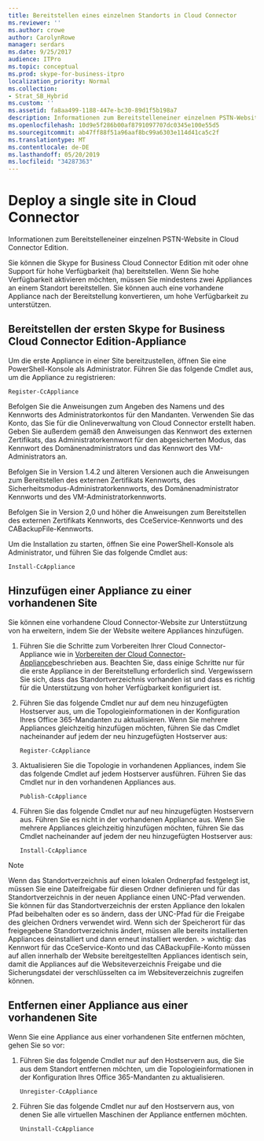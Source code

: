 ```yaml
---
title: Bereitstellen eines einzelnen Standorts in Cloud Connector
ms.reviewer: ''
ms.author: crowe
author: CarolynRowe
manager: serdars
ms.date: 9/25/2017
audience: ITPro
ms.topic: conceptual
ms.prod: skype-for-business-itpro
localization_priority: Normal
ms.collection:
- Strat_SB_Hybrid
ms.custom: ''
ms.assetid: fa8aa499-1188-447e-bc30-89d1f5b198a7
description: Informationen zum Bereitstelleneiner einzelnen PSTN-Website in Cloud Connector Edition.
ms.openlocfilehash: 10d9e5f286b00af8791097707dc0345e100e55d5
ms.sourcegitcommit: ab47ff88f51a96aaf8bc99a6303e114d41ca5c2f
ms.translationtype: MT
ms.contentlocale: de-DE
ms.lasthandoff: 05/20/2019
ms.locfileid: "34287363"
---
```

# <a name="deploy-a-single-site-in-cloud-connector"></a>Deploy a single site in Cloud Connector
 
Informationen zum Bereitstelleneiner einzelnen PSTN-Website in Cloud Connector Edition.
  
Sie können die Skype for Business Cloud Connector Edition mit oder ohne Support für hohe Verfügbarkeit (ha) bereitstellen. Wenn Sie hohe Verfügbarkeit aktivieren möchten, müssen Sie mindestens zwei Appliances an einem Standort bereitstellen. Sie können auch eine vorhandene Appliance nach der Bereitstellung konvertieren, um hohe Verfügbarkeit zu unterstützen.
  
## <a name="deploy-the-first-skype-for-business-cloud-connector-edition-appliance"></a>Bereitstellen der ersten Skype for Business Cloud Connector Edition-Appliance

Um die erste Appliance in einer Site bereitzustellen, öffnen Sie eine PowerShell-Konsole als Administrator. Führen Sie das folgende Cmdlet aus, um die Appliance zu registrieren:
  
```
Register-CcAppliance
```

Befolgen Sie die Anweisungen zum Angeben des Namens und des Kennworts des Administratorkontos für den Mandanten. Verwenden Sie das Konto, das Sie für die Onlineverwaltung von Cloud Connector erstellt haben. Geben Sie außerdem gemäß den Anweisungen das Kennwort des externen Zertifikats, das Administratorkennwort für den abgesicherten Modus, das Kennwort des Domänenadministrators und das Kennwort des VM-Administrators an.  
  
Befolgen Sie in Version 1.4.2 und älteren Versionen auch die Anweisungen zum Bereitstellen des externen Zertifikats Kennworts, des Sicherheitsmodus-Administratorkennworts, des Domänenadministrator Kennworts und des VM-Administratorkennworts. 
  
Befolgen Sie in Version 2,0 und höher die Anweisungen zum Bereitstellen des externen Zertifikats Kennworts, des CceService-Kennworts und des CABackupFile-Kennworts.
  
Um die Installation zu starten, öffnen Sie eine PowerShell-Konsole als Administrator, und führen Sie das folgende Cmdlet aus:
  
```
Install-CcAppliance
```

## <a name="add-an-appliance-to-an-existing-site"></a>Hinzufügen einer Appliance zu einer vorhandenen Site

Sie können eine vorhandene Cloud Connector-Website zur Unterstützung von ha erweitern, indem Sie der Website weitere Appliances hinzufügen. 
  
1. Führen Sie die Schritte zum Vorbereiten Ihrer Cloud Connector-Appliance wie in [Vorbereiten der Cloud Connector-Appliance](prepare-your-cloud-connector-appliance.md)beschrieben aus. Beachten Sie, dass einige Schritte nur für die erste Appliance in der Bereitstellung erforderlich sind. Vergewissern Sie sich, dass das Standortverzeichnis vorhanden ist und dass es richtig für die Unterstützung von hoher Verfügbarkeit konfiguriert ist.
    
2. Führen Sie das folgende Cmdlet nur auf dem neu hinzugefügten Hostserver aus, um die Topologieinformationen in der Konfiguration Ihres Office 365-Mandanten zu aktualisieren. Wenn Sie mehrere Appliances gleichzeitig hinzufügen möchten, führen Sie das Cmdlet nacheinander auf jedem der neu hinzugefügten Hostserver aus:
    
   ```
   Register-CcAppliance
   ```

3. Aktualisieren Sie die Topologie in vorhandenen Appliances, indem Sie das folgende Cmdlet auf jedem Hostserver ausführen. Führen Sie das Cmdlet nur in den vorhandenen Appliances aus.
    
   ```
   Publish-CcAppliance
   ```

4. Führen Sie das folgende Cmdlet nur auf neu hinzugefügten Hostservern aus. Führen Sie es nicht in der vorhandenen Appliance aus. Wenn Sie mehrere Appliances gleichzeitig hinzufügen möchten, führen Sie das Cmdlet nacheinander auf jedem der neu hinzugefügten Hostserver aus:
    
   ```
   Install-CcAppliance
   ```

> [!NOTE]
> Wenn das Standortverzeichnis auf einen lokalen Ordnerpfad festgelegt ist, müssen Sie eine Dateifreigabe für diesen Ordner definieren und für das Standortverzeichnis in der neuen Appliance einen UNC-Pfad verwenden. Sie können für das Standortverzeichnis der ersten Appliance den lokalen Pfad beibehalten oder es so ändern, dass der UNC-Pfad für die Freigabe des gleichen Ordners verwendet wird. Wenn sich der Speicherort für das freigegebene Standortverzeichnis ändert, müssen alle bereits installierten Appliances deinstalliert und dann erneut installiert werden. > wichtig: das Kennwort für das CceService-Konto und das CABackupFile-Konto müssen auf allen innerhalb der Website bereitgestellten Appliances identisch sein, damit die Appliances auf die Websiteverzeichnis Freigabe und die Sicherungsdatei der verschlüsselten ca im Websiteverzeichnis zugreifen können. 
  
## <a name="remove-an-appliance-from-an-existing-site"></a>Entfernen einer Appliance aus einer vorhandenen Site

Wenn Sie eine Appliance aus einer vorhandenen Site entfernen möchten, gehen Sie so vor:
  
1. Führen Sie das folgende Cmdlet nur auf den Hostservern aus, die Sie aus dem Standort entfernen möchten, um die Topologieinformationen in der Konfiguration Ihres Office 365-Mandanten zu aktualisieren.
    
   ```
   Unregister-CcAppliance
   ```

2. Führen Sie das folgende Cmdlet nur auf den Hostservern aus, von denen Sie alle virtuellen Maschinen der Appliance entfernen möchten.
    
   ```
   Uninstall-CcAppliance
   ```


